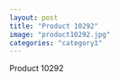 ```yaml
---
layout: post
title: "Product 10292"
image: "product10292.jpg"
categories: "category1"
---
```

Product 10292
